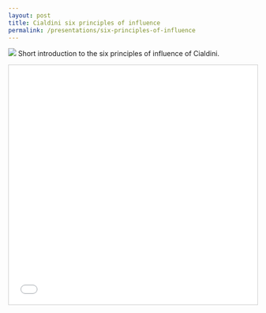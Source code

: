 ```yaml
---
layout: post
title: Cialdini six principles of influence
permalink: /presentations/six-principles-of-influence
---
```

[<img src="{{ site.url }}/img/presentation.svg">]({{site.url}}/presentations/invloed-principes-cialdini/)
Short introduction to the six principles of influence of Cialdini.


<iframe class="centerembed" src="{{site.url}}/presentations/invloed-principes-cialdini/" width="595" height="485" frameborder="0" marginwidth="0" marginheight="0" scrolling="no" style="border:1px solid #CCC; border-width:1px; margin-bottom:5px; max-width: 100%;" allowfullscreen> </iframe> 